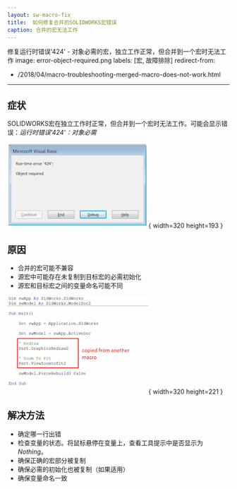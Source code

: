 ```yaml
---
layout: sw-macro-fix
title:  如何修复合并的SOLIDWORKS宏错误
caption: 合并的宏无法工作
---
```

 修复运行时错误'424' - 对象必需的宏，独立工作正常，但合并到一个宏时无法工作
image: error-object-required.png
labels: [宏, 故障排除]
redirect-from:
  - /2018/04/macro-troubleshooting-merged-macro-does-not-work.html
---
## 症状

SOLIDWORKS宏在独立工作时正常，但合并到一个宏时无法工作。可能会显示错误：*运行时错误'424'：对象必需*

![运行时错误'424'：运行宏时出现对象必需错误](error-object-required.png){ width=320 height=193 }

## 原因

* 合并的宏可能不兼容
* 源宏中可能存在未复制到目标宏的必需初始化
* 源宏和目标宏之间的变量命名可能不同

![从记录的宏插入的代码块](zoom-to-fit-error.png){ width=320 height=221 }

## 解决方法

* 确定哪一行出错
* 检查变量的状态。将鼠标悬停在变量上，查看工具提示中是否显示为*Nothing*。
* 确保正确的宏部分被复制
* 确保必需的初始化也被复制（如果适用）
* 确保变量命名一致